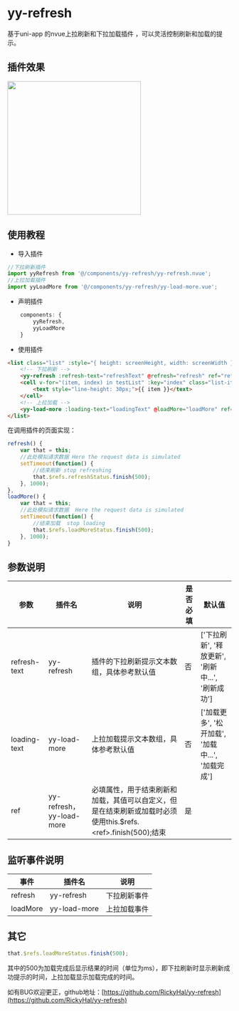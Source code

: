 
# yy-refresh
基于uni-app 的nvue上拉刷新和下拉加载插件 ，可以灵活控制刷新和加载的提示。
## 插件效果
<img src="http://tva1.sinaimg.cn/large/007X8olVly1g7z737a64ag30hs0zk1ak.gif
"  width="300" />  
## 使用教程
* 导入插件
```JavaScript
//下拉刷新插件
import yyRefresh from '@/components/yy-refresh/yy-refresh.nvue';
//上拉加载插件
import yyLoadMore from '@/components/yy-refresh/yy-load-more.vue';
```
* 声明插件
```JavaScript
    components: {
		yyRefresh,
		yyLoadMore
	}
```
* 使用插件
```Html
<list class="list" :style="{ height: screenHeight, width: screenWidth }">
    <!-- 下拉刷新 -->
    <yy-refresh :refresh-text="refreshText" @refresh="refresh" ref="refreshStatus"></yy-refresh>
    <cell v-for="(item, index) in testList" :key="index" class="list-item">
        <text style="line-height: 30px;">{{ item }}</text>
    </cell>
    <!-- 上拉加载 -->
    <yy-load-more :loading-text="loadingText" @loadMore="loadMore" ref="loadMoreStatus"></yy-load-more>
</list>
```
在调用插件的页面实现：
```JavaScript
refresh() {
    var that = this;
    //此处模拟请求数据 Here the request data is simulated
    setTimeout(function() {
        //结束刷新 stop refreshing
        that.$refs.refreshStatus.finish(500);
    }, 1000);
},
loadMore() {
    var that = this;
    //此处模拟请求数据  Here the request data is simulated
    setTimeout(function() {
        //结束加载  stop loading
        that.$refs.loadMoreStatus.finish(500);
    }, 1000);
}
```
## 参数说明
|参数|插件名|说明|是否必填|默认值|
|--------|--------|--------|--------|--------|
|refresh-text|yy-refresh|插件的下拉刷新提示文本数组，具体参考默认值|否|['下拉刷新', '释放更新', '刷新中...', '刷新成功']|
|loading-text|yy-load-more|上拉加载提示文本数组，具体参考默认值|否|['加载更多', '松开加载', '加载中...', '加载完成']|
|ref|yy-refresh，yy-load-more|必填属性，用于结束刷新和加载，其值可以自定义，但是在结束刷新或加载时必须使用this.$refs.\<ref>.finish(500);结束|是||
## 监听事件说明
|事件|插件名|说明|
|--------|--------|--------|
|refresh|yy-refresh|下拉刷新事件|
|loadMore|yy-load-more|上拉加载事件|
## 其它
```JavaScript
that.$refs.loadMoreStatus.finish(500);
```
其中的500为加载完成后显示结果的时间（单位为ms），即下拉刷新时显示刷新成功提示的时间，上拉加载显示加载完成的时间。

如有BUG欢迎更正，github地址：[https://github.com/RickyHal/yy-refresh](https://github.com/RickyHal/yy-refresh)
